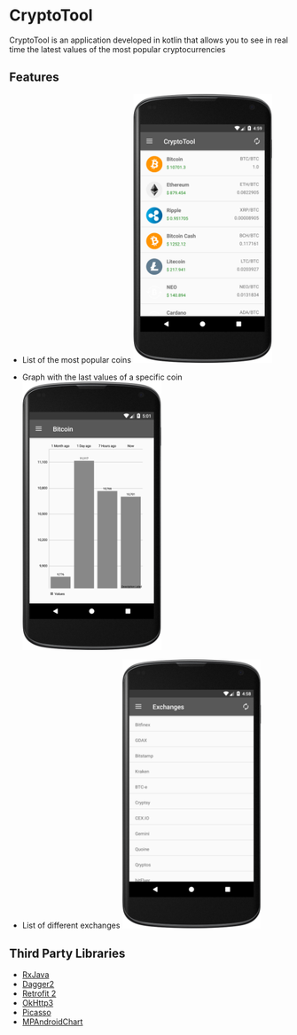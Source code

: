 # CryptoTool
CryptoTool is an application developed in kotlin that allows you to see in real time the latest values of the most popular cryptocurrencies

## Features
* List of the most popular coins
    <img src="captures/home.png" width="250" />
    
* Graph with the last values of a specific coin
    <img src="captures/chart.png" width="250" />
    
* List of different  exchanges
    <img src="captures/exchanges.png" width="250" />


## Third Party Libraries
* [RxJava](https://github.com/ReactiveX/RxJava)
* [Dagger2](https://google.github.io/dagger/)
* [Retrofit 2](http://square.github.io/retrofit/)
* [OkHttp3](https://github.com/square/okhttp)
* [Picasso](https://github.com/square/picasso)
* [MPAndroidChart](https://github.com/PhilJay/MPAndroidChart)

